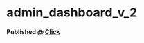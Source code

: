 # admin_dashboard_v_2

#### Published @ <a href="https://tiny-faloodeh-e6f0d7.netlify.app"> Click </a>
